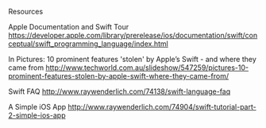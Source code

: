 Resources

Apple Documentation and Swift Tour
https://developer.apple.com/library/prerelease/ios/documentation/swift/conceptual/swift_programming_language/index.html


In Pictures: 10 prominent features 'stolen' by Apple’s Swift - and where they came from
http://www.techworld.com.au/slideshow/547259/pictures-10-prominent-features-stolen-by-apple-swift-where-they-came-from/

Swift FAQ
http://www.raywenderlich.com/74138/swift-language-faq

A Simple iOS App
http://www.raywenderlich.com/74904/swift-tutorial-part-2-simple-ios-app
